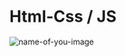 # Html-Css / JS 
![name-of-you-image](https://lh3.googleusercontent.com/joK-rBVbVZgNWs7faMQ4WFLefI4ydZJhSrkh3i4DafHaFD1V5w98FYA_mwwlDKEnmDrMhXBVgn5O5Bc5JistHAW35d8hswHZJobKALxmSvjxgIi9uFFO2IeI3NtUUonk0QkOI04D4_znMa_Q0NvQXuOq1GOKXE-bHNfdKmYM2xasgIbWrrp9-W2aMQxWWQSwHXUdaANEYAOc20l-6vUl0GNIGze8dqR6BSHzIz9qaBmqzlLOPJIJOYIpgaLTJYVCOe7i3Hiaq5XO0xP6QDPek_Ipw2645Ta4MYuEu26bSvCa9OYHPuv1bYsrGuXiDcp3ttfR2oZyZ2GTxWZ1sazwbaJQSiVfDujUMho5RVALXMOBYx5pU8V9Addb8Dtdz_KxzPfCU7QWKr05KaX8QGQOML1ZrgO0uTrjFQ4klvREANAQz2BClwvsapnnF9Crb8ctGQhKW3rZ1VkKA0bkMqeN6qbvekkwizv1dOe5AUIPRMopl29FWjzz7s3aox9S_6Gfhh5JvoIUSJuw94lYasx4Xkz3qql0QYcXECPyEHTolIuhDw_XsTvb_jxfwl7LDshLUBgowcUF2EbpPWkfk4tNhU4O2INo9P-kZ08T_yrdC9HqjkXozxKgCpWFqjQV2HjQGZqVO2dLGd7m1A8Gd1MPBcUZ5zO4S069xXDTTbz-yCxAwGRBxqZH7CcOchdft7d04hT6p69Y64kNInvRdolV_FEuv2OurRXSrDOSCTQvTqIIg5P2MFbjDyxXXdv3vdYkXV-3402AzYcZ28daHcDXb46nXQwKOiVl_icl1DcWJkkrLw8VzAPNoC4HPlFqoOehNd1lmWN41mqJNUWHrEAb4d-uTOZE_nwdATfziYEOiyzRCZvbeomJS7z_z74XruIin2QbnPLqSWQ=w1440-h680-no?authuser=0)